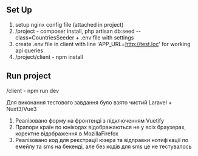 ## Set Up

1. setup nginx config file (attached in project)
2. /project - composer install, php artisan db:seed --class=CountriesSeeder + .env file with settings
3. create .env file in client with line 'APP_URL=http://test.loc' for working api queries
4. /project/client - npm install


## Run project
/client - npm run dev

Для виконання тестового завдання було взято чистий Laravel + Nuxt3/Vue3
1) Реалізовано форму на фронтенді з підключенням Vuetify
2) Прапори країн по юнікодах відображаються не у всіх браузерах, коректне відображення в MozillaFirefox
3) Реалізовано код для реєстрації юзера та відправки нотифікації по емейлу та sms на бекенді, але без кодів для sms це не тестувалось
